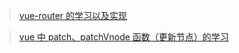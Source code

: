 > [vue-router 的学习以及实现](https://blog.csdn.net/dongcehao/article/details/106987526)

> [vue 中 patch、patchVnode 函数（更新节点）的学习](https://blog.csdn.net/dongcehao/article/details/106987886)
